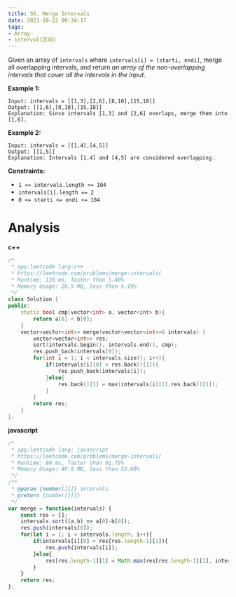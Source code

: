```yaml
---
title: 56. Merge Intervals
date: 2021-10-22 00:34:17
tags:
- Array
- interval(区间)
---
```


Given an array of `intervals` where `intervals[i] = [starti, endi]`, merge all overlapping intervals, and return *an array of the non-overlapping intervals that cover all the intervals in the input*.

 

**Example 1:**

```
Input: intervals = [[1,3],[2,6],[8,10],[15,18]]
Output: [[1,6],[8,10],[15,18]]
Explanation: Since intervals [1,3] and [2,6] overlaps, merge them into [1,6].
```

<!--more-->

**Example 2:**

```
Input: intervals = [[1,4],[4,5]]
Output: [[1,5]]
Explanation: Intervals [1,4] and [4,5] are considered overlapping.
```

 

**Constraints:**

- `1 <= intervals.length <= 104`
- `intervals[i].length == 2`
- `0 <= starti <= endi <= 104`

# Analysis

**c++**

```c++
/*
 * app:leetcode lang:c++
 * https://leetcode.com/problems/merge-intervals/
 * Runtime: 128 ms, faster than 5.40%
 * Memory Usage: 28.5 MB, less than 5.19%
 */
class Solution {
public:
    static bool cmp(vector<int> a, vector<int> b){
        return a[0] < b[0];
    }
    vector<vector<int>> merge(vector<vector<int>>& intervals) {
        vector<vector<int>> res;
        sort(intervals.begin(), intervals.end(), cmp);
        res.push_back(intervals[0]);
        for(int i = 1; i < intervals.size(); i++){
            if(intervals[i][0] > res.back()[1]){
                res.push_back(intervals[i]);
            }else{
                res.back()[1] = max(intervals[i][1],res.back()[1]);
            }
        }
        return res;
    }
};
```

**javascript**

```js
/*
 * app:leetcode lang: javascript
 * https://leetcode.com/problems/merge-intervals/
 * Runtime: 80 ms, faster than 91.79%
 * Memory Usage: 40.8 MB, less than 53.60%
 */
/**
 * @param {number[][]} intervals
 * @return {number[][]}
 */
var merge = function(intervals) {
    const res = [];
    intervals.sort((a,b) => a[0]-b[0]);
    res.push(intervals[0]);
    for(let i = 1; i < intervals.length; i++){
        if(intervals[i][0] > res[res.length-1][1]){
            res.push(intervals[i]);
        }else{
            res[res.length-1][1] = Math.max(res[res.length-1][1], intervals[i][1]);
        }
    }
    return res;
};
```

